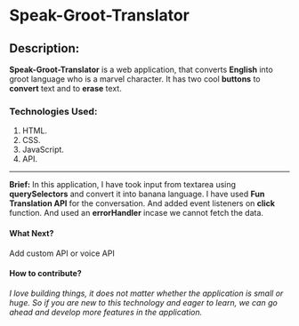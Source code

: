 # Speak-Groot-Translator

## Description:
**Speak-Groot-Translator** is a web application, that converts **English** into groot language who is a marvel character. It has two cool **buttons** to **convert** text and to **erase** text.

### Technologies Used:
1) HTML.
2) CSS.
3) JavaScript.
4) API.
***
**Brief:** In this application, I have took input from textarea using **querySelectors** and convert it into banana language. I have used **Fun Translation API** for the conversation. And added event listeners
on **click** function. And used an **errorHandler** incase we cannot fetch the data. 

#### What Next?
Add custom API or voice API

#### How to contribute?

_I love building things, it does not matter whether the application is small or huge. So if you are new to this technology and eager to learn, we can go ahead and develop more features in the application._ 

